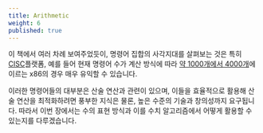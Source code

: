 ```yaml
---
title: Arithmetic
weight: 6
published: true
---
```


이 책에서 여러 차례 보여주었듯이, 명령어 집합의 사각지대를 살펴보는 것은 특히 [CISC](/hpc/architecture/isa)플랫폼, 예를 들어 현재 명령어 수가 계산 방식에 따라 [약 1000개에서 4000개](https://stefanheule.com/blog/how-many-x86-64-instructions-are-there-anyway/)에 이르는 x86의 경우 매우 유익할 수 있습니다.

이러한 명령어들의 대부분은 산술 연산과 관련이 있으며, 이들을 효율적으로 활용해 산술 연산을 최적화하려면 풍부한 지식은 물론, 높은 수준의 기술과 창의성까지 요구됩니다. 따라서 이번 장에서는 수의 표현 방식과 이를 수치 알고리즘에서 어떻게 활용할 수 있는지를 다루겠습니다.

<!--

Knowing darker corners of the instruction set can be very fruitful, especially in the case of [CISC](/hpc/architecture/isa) platforms like x86, which currently has [somewhere between 1000 and 4000](https://stefanheule.com/blog/how-many-x86-64-instructions-are-there-anyway/) distinct instructions, depending on how you count.

In this chapter, we will discuss number representations and their use in numerical algorithms, as well as some core mathematical concepts in algebra and number theory that are often overlooked in computer science curricula.

-->
